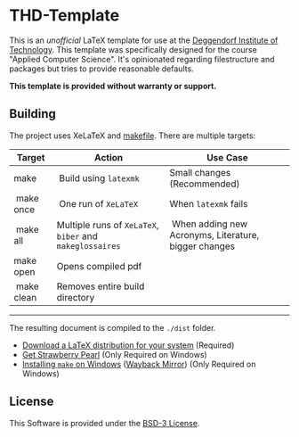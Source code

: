 # THD-Template

This is an *unofficial* LaTeX template for use at the [Deggendorf Institute of Technology](https://th-deg.de).
This template was specifically designed for the course "Applied Computer Science".
It's opinionated regarding filestructure and packages but tries to provide reasonable defaults.

**This template is provided without warranty or support.**

## Building

The project uses XeLaTeX and [makefile](makefile).
There are multiple targets:

| Target        | Action                                                    | Use Case                                              |
|---------------|-----------------------------------------------------------|-------------------------------------------------------|
| make          | Build using `latexmk`                                     | Small changes (Recommended)                           |
| make once     | One run of `XeLaTeX`                                      | When `latexmk` fails                                  |
| make all      | Multiple runs of `XeLaTeX`, `biber` and `makeglossaires`  | When adding new Acronyms, Literature, bigger changes  |
| make open     | Opens compiled pdf                                        |                                                       |
| make clean    | Removes entire build directory                            |                                                       |

---

The resulting document is compiled to the `./dist` folder.

- [Download a LaTeX distribution for your system](https://wiki.contextgarden.net/TeX_Distributions) (Required)
- [Get Strawberry Pearl](https://strawberryperl.com) (Only Required on Windows)
- [Installing `make` on Windows](https://www.technewstoday.com/install-and-use-make-in-windows/) ([Wayback Mirror](https://web.archive.org/web/20220623033912/https://www.technewstoday.com/install-and-use-make-in-windows/)) (Only Required on Windows)


## License

This Software is provided under the [BSD-3 License](LICENSE.md).
